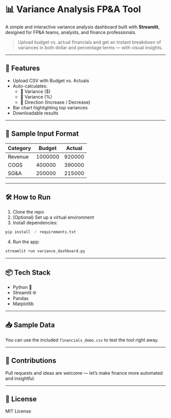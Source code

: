 
# 📊 Variance Analysis FP&A Tool

A simple and interactive variance analysis dashboard built with **Streamlit**, designed for FP&A teams, analysts, and finance professionals.

> Upload budget vs. actual financials and get an instant breakdown of variances in both dollar and percentage terms — with visual insights.

---

## 🚀 Features

- Upload CSV with Budget vs. Actuals
- Auto-calculates:
  - 🔸 Variance ($)
  - 🔸 Variance (%)
  - 🔸 Direction (Increase / Decrease)
- Bar chart highlighting top variances
- Downloadable results

---

## 📂 Sample Input Format

| Category  | Budget   | Actual   |
|-----------|----------|----------|
| Revenue   | 1000000  | 920000   |
| COGS      | 400000   | 390000   |
| SG&A      | 200000   | 215000   |

---

## 🛠️ How to Run

1. Clone the repo  
2. (Optional) Set up a virtual environment  
3. Install dependencies:

```bash
pip install -r requirements.txt
```

4. Run the app:

```bash
streamlit run variance_dashboard.py
```

---

## 📦 Tech Stack

- Python 🐍
- Streamlit 🌐
- Pandas
- Matplotlib

---

## 📥 Sample Data

You can use the included `financials_demo.csv` to test the tool right away.

---

## 🤝 Contributions

Pull requests and ideas are welcome — let’s make finance more automated and insightful.

---

## 📄 License

MIT License
